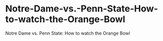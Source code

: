 # Notre-Dame-vs.-Penn-State-How-to-watch-the-Orange-Bowl
Notre Dame vs. Penn State: How to watch the Orange Bowl
